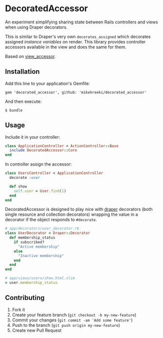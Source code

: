 # DecoratedAccessor

An experiment simplifying sharing state between Rails controllers and views when using Draper decorators.

This is similar to Draper's very own `decorates_assigned` which decorates assigned *instance variables* on render. This library provides controller accessors available in the view and does the same for them.

Based on [view_accessor](https://github.com/invisiblefunnel/view_accessor).

## Installation

Add this line to your application's Gemfile:

    gem 'decorated_accessor', github: 'mikekreeki/decorated_accessor'

And then execute:

    $ bundle

## Usage

Include it in your controller:

```ruby
class ApplicationController < ActionController::Base
  include DecoratedAccessor::Core
end
```

In controller assign the accessor:

```ruby
class UsersController < ApplicationController
  decorate :user

  def show
    self.user = User.find(1)
  end
end
```

DecoratedAccessor is designed to play nice with [draper](https://github.com/drapergem/draper) decorators (both single resource and collection decorators) wrapping the value in a decorator if the object responds to `#decorate`.

```ruby
# app/decorators/user_decorator.rb
class UserDecorator < Draper::Decorator
  def membership_status
    if subscribed?
      "Active membership"
    else
      "Inactive membership"
    end
  end
end

# app/views/users/show.html.slim
= user.membership_status
```

## Contributing

1. Fork it
2. Create your feature branch (`git checkout -b my-new-feature`)
3. Commit your changes (`git commit -am 'Add some feature'`)
4. Push to the branch (`git push origin my-new-feature`)
5. Create new Pull Request
